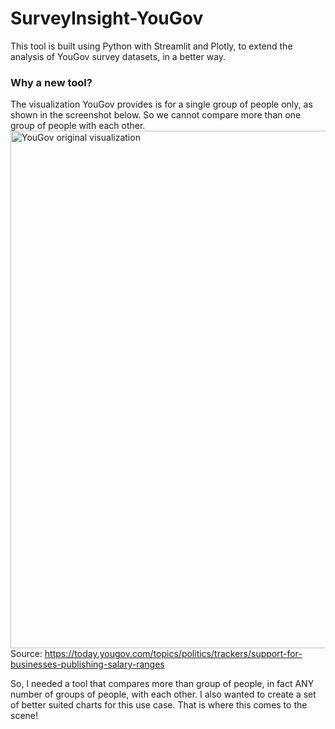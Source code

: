 # SurveyInsight-YouGov
This tool is built using Python with Streamlit and Plotly, to extend the analysis of YouGov survey datasets, in a better way.

### Why a new tool?

The visualization YouGov provides is for a single group of people only, as shown in the screenshot below. So we cannot compare more than one group of people with each other.
<img width="1822" height="828" alt="YouGov original visualization" src="https://github.com/user-attachments/assets/17a60c84-55ce-4078-b2a4-526e5abe146b" />
Source: https://today.yougov.com/topics/politics/trackers/support-for-businesses-publishing-salary-ranges

So, I needed a tool that compares more than group of people, in fact ANY number of groups of people, with each other.
I also wanted to create a set of better suited charts for this use case. That is where this comes to the scene!

